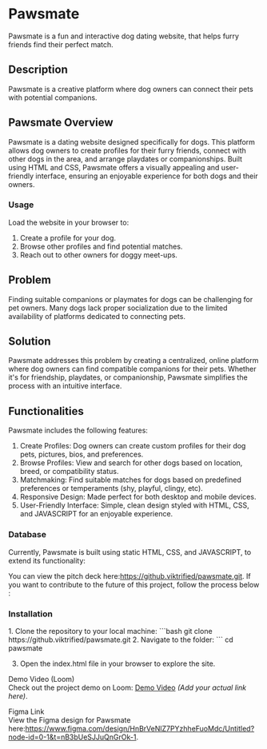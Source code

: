 <h1>Pawsmate</h1>
<p>Pawsmate is a fun and interactive dog dating website, that helps furry friends find their perfect match.</p>

<h2>Description</h2>
<p>Pawsmate is a creative platform where dog owners can connect their pets with potential companions.</p>

<h2> Pawsmate Overview</h2>
Pawsmate is a dating website designed specifically for dogs. This platform allows dog owners to create profiles for their furry friends, connect with other dogs in the area, and arrange playdates or companionships. Built using HTML and CSS, Pawsmate offers a visually appealing and user-friendly interface, ensuring an enjoyable experience for both dogs and their owners.  
<h3>Usage</h3>
Load the website in your browser to:

1. Create a profile for your dog.
2. Browse other profiles and find potential matches.
3. Reach out to other owners for doggy meet-ups.

<h2> Problem </h2>
Finding suitable companions or playmates for dogs can be challenging for pet owners. Many dogs lack proper socialization due to the limited availability of platforms dedicated to connecting pets.  

<h2> Solution </h2>  
Pawsmate addresses this problem by creating a centralized, online platform where dog owners can find compatible companions for their pets. Whether it's for friendship, playdates, or companionship, Pawsmate simplifies the process with an intuitive interface.  

<h2>Functionalities</h2>  
Pawsmate includes the following features:  

1. Create Profiles: Dog owners can create custom profiles for their dog pets,  pictures, bios, and preferences.  
2. Browse Profiles: View and search for other dogs based on location, breed, or compatibility status.  
3. Matchmaking: Find suitable matches for dogs based on predefined preferences or temperaments (shy, playful, clingy, etc).  
4. Responsive Design: Made perfect for both desktop and mobile devices.  
5. User-Friendly Interface: Simple, clean design styled with HTML, CSS, and JAVASCRIPT for an enjoyable experience.  

<h3> Database </h3>  
Currently, Pawsmate is built using static HTML, CSS, and JAVASCRIPT, to extend its functionality:

You can view the pitch deck here:https://github.viktrified/pawsmate.git. If you want to contribute to the future of this project, follow the process below :

<h3>Installation</h3>  
1. Clone the repository to your local machine:  
   ```bash  
   git clone https://github.viktrified/pawsmate.git 
2. Navigate to the folder:
``` cd pawsmate  

3. Open the index.html file in your browser to explore the site.
 

 Demo Video (Loom)   
Check out the project demo on Loom: [Demo Video]() *(Add your actual link here)*.  

Figma Link  
View the Figma design for Pawsmate here:https://www.figma.com/design/HnBrVeNlZ7PYzhheFuoMdc/Untitled?node-id=0-1&t=nB3bUeSJJuQnGrOk-1.  


